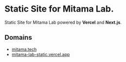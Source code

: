 # Static Site for Mitama Lab.

Static Site for Mitama Lab powered by **Vercel** and **Next.js**.

## Domains

- [mitama.tech](https://www.mitama.tech)
- [mitama-lab-static.vercel.app](https://mitama-lab-static.vercel.app)

